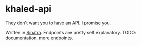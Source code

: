 # khaled-api
They don't want you to have an API. I promise you.

Written in [Sinatra](http://sinatrarb.com). Endpoints are pretty self explanatory. TODO: documentation, more endpoints. 


